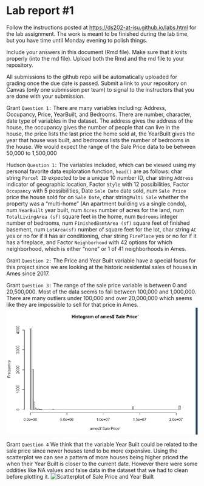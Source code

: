 
<!-- README.md is generated from README.Rmd. Please edit the README.Rmd file -->

# Lab report \#1

Follow the instructions posted at
<https://ds202-at-isu.github.io/labs.html> for the lab assignment. The
work is meant to be finished during the lab time, but you have time
until Monday evening to polish things.

Include your answers in this document (Rmd file). Make sure that it
knits properly (into the md file). Upload both the Rmd and the md file
to your repository.

All submissions to the github repo will be automatically uploaded for
grading once the due date is passed. Submit a link to your repository on
Canvas (only one submission per team) to signal to the instructors that
you are done with your submission.

Grant `Question 1:` There are many variables including: Address,
Occupancy, Price, YearBuilt, and Bedrooms. There are number, character,
date type of variables in the dataset. The address gives the address of
the house, the occupancy gives the number of people that can live in the
house, the price lists the last price the home sold at, the YearBuilt
gives the year that house was built, and bedrooms lists the number of
bedrooms in the house. We would expect the range of the Sale Price data
to be between 50,000 to 1,500,000

Hudson `Question 1:` The variables included, which can be viewed using
my personal favorite data exploration function, `head()` are as follows:
char string `Parcel ID` expected to be a unique 10 number ID, char
string `Address` indicator of geographic location, Factor `Style` with
12 possibilities, Factor `Occupancy` with 5 possibilities, Date
`Sale Date` date sold, num `Sale Price` price the house sold for on
`Sale Date`, char string`Multi Sale` whether the property was a
“multi-home” (An apartment building vs a single condo), num `YearBuilt`
year built, num `Acres` number of acres for the land, num
`TotalLivingArea (sf)` square feet in the home, num `Bedrooms` integer
number of bedrooms, num `FinishedBsmtArea (sf)` square feet of finished
basement, num `LotArea(sf)` number of square feet for the lot, char
string `AC` yes or no for if it has air conditioning, char string
`FirePlace` yes or no for if it has a fireplace, and Factor
`Neighborhood` with 42 options for which neighborhood, which is either
“none” or 1 of 41 neighborhoods in Ames.

Grant `Question 2:` The Price and Year Built variable have a special
focus for this project since we are looking at the historic residential
sales of houses in Ames since 2017.

Grant `Question 3:` The range of the sale price variable is between 0
and 20,500,000. Most of the data seems to fall between 100,000 and
1,000,000. There are many outliers under 100,000 and over 20,000,000
which seems like they are impossible to sell for that price in Ames.
![Histogram of Sale Price](histr.png)

Grant `Question 4` We think that the variable Year Built could be
related to the sale price since newer houses tend to be more expensive.
Using the scatterplot we can see a pattern of more houses being higher
priced the when their Year Built is closer to the current date. However
there were some oddities like NA values and false data in the dataset
that we had to clean before plotting it. ![Scatterplot of Sale Price and
Year Built](scrtplt2.png)

